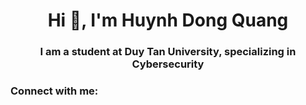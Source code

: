 <h1 align="center">Hi 👋, I'm Huynh Dong Quang</h1>
<h3 align="center">I am a student at Duy Tan University, specializing in Cybersecurity</h3>

<h3 align="left">Connect with me:</h3>
<p align="left">
</p>
